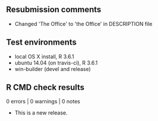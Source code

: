 ## Resubmission comments
* Changed 'The Office' to 'the Office' in DESCRIPTION file

## Test environments
* local OS X install, R 3.6.1
* ubuntu 14.04 (on travis-ci), R 3.6.1
* win-builder (devel and release)

## R CMD check results

0 errors | 0 warnings | 0 notes

* This is a new release.
